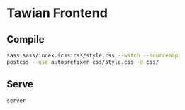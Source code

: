 # Tawian Frontend


## Compile

```sh
sass sass/index.scss:css/style.css --watch --sourcemap
postcss --use autoprefixer css/style.css -d css/
```


## Serve

```
server
```
